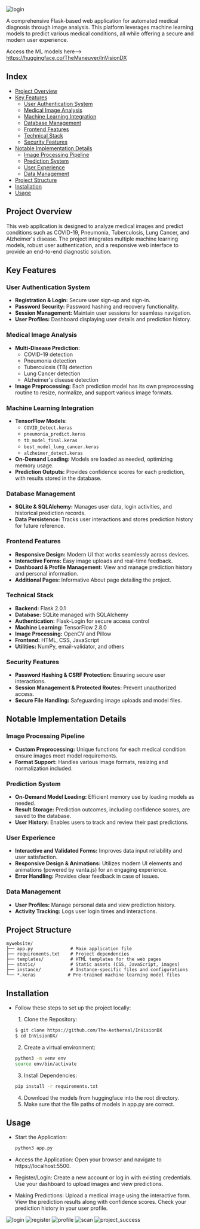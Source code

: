 ![login](https://github.com/user-attachments/assets/39b9d3a7-7010-490f-9887-96a403e986fb)

A comprehensive Flask-based web application for automated medical diagnosis through image analysis. This platform leverages machine learning models to predict various medical conditions, all while offering a secure and modern user experience.

Access the ML models here--> [https://huggingface.co/TheManeuver/InVisionDX
](https://huggingface.co/TheManeuver/InVisionDX/tree/main)
## Index

- [Project Overview](#project-overview)
- [Key Features](#key-features)
  - [User Authentication System](#user-authentication-system)
  - [Medical Image Analysis](#medical-image-analysis)
  - [Machine Learning Integration](#machine-learning-integration)
  - [Database Management](#database-management)
  - [Frontend Features](#frontend-features)
  - [Technical Stack](#technical-stack)
  - [Security Features](#security-features)
- [Notable Implementation Details](#notable-implementation-details)
  - [Image Processing Pipeline](#image-processing-pipeline)
  - [Prediction System](#prediction-system)
  - [User Experience](#user-experience)
  - [Data Management](#data-management)
- [Project Structure](#project-structure)
- [Installation](#installation)
- [Usage](#usage)



## Project Overview

This web application is designed to analyze medical images and predict conditions such as COVID-19, Pneumonia, Tuberculosis, Lung Cancer, and Alzheimer's disease. The project integrates multiple machine learning models, robust user authentication, and a responsive web interface to provide an end-to-end diagnostic solution.

## Key Features

### User Authentication System
- **Registration & Login:** Secure user sign-up and sign-in.
- **Password Security:** Password hashing and recovery functionality.
- **Session Management:** Maintain user sessions for seamless navigation.
- **User Profiles:** Dashboard displaying user details and prediction history.

### Medical Image Analysis
- **Multi-Disease Prediction:** 
  - COVID-19 detection
  - Pneumonia detection
  - Tuberculosis (TB) detection
  - Lung Cancer detection
  - Alzheimer's disease detection
- **Image Preprocessing:** Each prediction model has its own preprocessing routine to resize, normalize, and support various image formats.

### Machine Learning Integration
- **TensorFlow Models:** 
  - `COVID_Detect.keras`
  - `pneumonia_predict.keras`
  - `tb_model_final.keras`
  - `best_model_lung_cancer.keras`
  - `alzheimer_detect.keras`
- **On-Demand Loading:** Models are loaded as needed, optimizing memory usage.
- **Prediction Outputs:** Provides confidence scores for each prediction, with results stored in the database.

### Database Management
- **SQLite & SQLAlchemy:** Manages user data, login activities, and historical prediction records.
- **Data Persistence:** Tracks user interactions and stores prediction history for future reference.

### Frontend Features
- **Responsive Design:** Modern UI that works seamlessly across devices.
- **Interactive Forms:** Easy image uploads and real-time feedback.
- **Dashboard & Profile Management:** View and manage prediction history and personal information.
- **Additional Pages:** Informative About page detailing the project.

### Technical Stack
- **Backend:** Flask 2.0.1
- **Database:** SQLite managed with SQLAlchemy
- **Authentication:** Flask-Login for secure access control
- **Machine Learning:** TensorFlow 2.8.0
- **Image Processing:** OpenCV and Pillow
- **Frontend:** HTML, CSS, JavaScript
- **Utilities:** NumPy, email-validator, and others

### Security Features
- **Password Hashing & CSRF Protection:** Ensuring secure user interactions.
- **Session Management & Protected Routes:** Prevent unauthorized access.
- **Secure File Handling:** Safeguarding image uploads and model files.

## Notable Implementation Details

### Image Processing Pipeline
- **Custom Preprocessing:** Unique functions for each medical condition ensure images meet model requirements.
- **Format Support:** Handles various image formats, resizing and normalization included.

### Prediction System
- **On-Demand Model Loading:** Efficient memory use by loading models as needed.
- **Result Storage:** Prediction outcomes, including confidence scores, are saved to the database.
- **User History:** Enables users to track and review their past predictions.

### User Experience
- **Interactive and Validated Forms:** Improves data input reliability and user satisfaction.
- **Responsive Design & Animations:** Utilizes modern UI elements and animations (powered by vanta.js) for an engaging experience.
- **Error Handling:** Provides clear feedback in case of issues.

### Data Management
- **User Profiles:** Manage personal data and view prediction history.
- **Activity Tracking:** Logs user login times and interactions.

## Project Structure

```plaintext
mywebsite/
├── app.py              # Main application file
├── requirements.txt    # Project dependencies
├── templates/          # HTML templates for the web pages
├── static/             # Static assets (CSS, JavaScript, images)
├── instance/           # Instance-specific files and configurations
└── *.keras            # Pre-trained machine learning model files
```
## Installation
- Follow these steps to set up the project locally:
  
  1. Clone the Repository:
  ```bash
  $ git clone https://github.com/The-Aethereal/InVisionDX
  $ cd InVisionDX/
  ```
  2. Create a virtual environment:
  ```bash
  python3 -m venv env
  source env/bin/activate
  ```
  3. Install Dependencies:
  ```bash
  pip install -r requirements.txt
  ```
  4. Download the models from huggingface into the root directory.
  5. Make sure that the file paths of models in app.py are correct.
## Usage
- Start the Application:
  ```bash
  python3 app.py
  ```
- Access the Application: Open your browser and navigate to https://localhost:5500.
- Register/Login:
  Create a new account or log in with existing credentials.
  Use your dashboard to upload images and view predictions.

- Making Predictions:
  Upload a medical image using the interactive form.
  View the prediction results along with confidence scores.
  Check your prediction history in your user profile.


![login](https://github.com/user-attachments/assets/610d15a1-5d39-4b86-a880-0936db3330cf)
![register](https://github.com/user-attachments/assets/6f452ff5-95e5-42b4-aeab-d3a2ad628f64)
![profile](https://github.com/user-attachments/assets/97ee35e0-ac49-4f2e-9183-94211e01491c)
![scan](https://github.com/user-attachments/assets/c4be4ef6-a9bd-409c-9896-5c85b74f60ea)
![project_success](https://github.com/user-attachments/assets/1c6554c0-b734-42fe-9c78-e3c24913943e)
